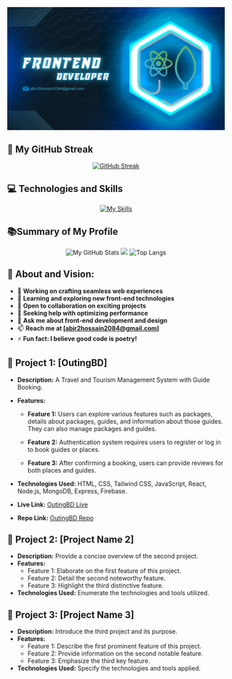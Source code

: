 
<!-- Banner -->
<div align="center">
  <img src="https://github.com/Abirhossain2084/Abirhossain2084/blob/main/images/abir_git_cover%20(1).png?raw=true" alt="Web Developer">
</div>


<!-- Streak -->
## 🚀 My GitHub Streak

<div align="center">
  <a href="https://git.io/streak-stats">
    <img src="https://github-readme-streak-stats.herokuapp.com?user=Abirhossain2084&theme=windows-dark&card_width=500" alt="GitHub Streak" />
  </a>
</div>

<!-- Technologies Icons -->
## 💻 Technologies and Skills

<div align="center">
  <a href="https://skillicons.dev/icons?i=js,html,css,tailwind,mongodb,mysql,nodejs,express,react,vite,firebase,materialui,wordpress,figma">
    <img src="https://skillicons.dev/icons?i=js,html,css,tailwind,mongodb,mysql,nodejs,express,react,vite,firebase,materialui,wordpress,figma" alt="My Skills">
  </a>
</div>



<!-- Summary of card -->

##  📚Summary of My Profile

<div align="center">

<img src="http://github-profile-summary-cards.vercel.app/api/cards/stats?username=Abirhossain2084&theme=2077" alt="My GitHub Stats">


<img src="http://github-profile-summary-cards.vercel.app/api/cards/profile-details?username=Abirhossain2084&theme=2077" width="900"/>


 <img src="https://github-readme-stats.vercel.app/api/top-langs?username=Abirhossain2084&theme=radical&show_icons=true&locale=en&layout=compact" width="400" alt="Top Langs">

</div>


<!-- Vision -->
## 👋 About and Vision:

- 🔭 **Working on crafting seamless web experiences**
- 🌱 **Learning and exploring new front-end technologies**
- 👯 **Open to collaboration on exciting projects**
- 🤔 **Seeking help with optimizing performance**
- 💬 **Ask me about front-end development and design**
- 📫 **Reach me at [abir2hossain2084@gmail.com]**
- ⚡ **Fun fact: I believe good code is poetry!**




<!-- Project 1 -->
## 🚀 Project 1: [OutingBD]

- **Description:** A Travel and Tourism Management System with Guide Booking.

- **Features:**
  - **Feature 1:** Users can explore various features such as packages, details about packages, guides, and information about those guides. They can also manage packages and guides.

  - **Feature 2:** Authentication system requires users to register or log in to book guides or places.

  - **Feature 3:** After confirming a booking, users can provide reviews for both places and guides.

- **Technologies Used:** HTML, CSS, Tailwind CSS, JavaScript, React, Node.js, MongoDB, Express, Firebase.

- **Live Link:** [OutingBD Live](https://outingbd-e0644.web.app/)

- **Repo Link:** [OutingBD Repo](https://github.com/YourUsername/OutingBD)




<!-- Project 2 -->
## 🚀 Project 2: [Project Name 2]

- **Description:** Provide a concise overview of the second project.
- **Features:**
  - Feature 1: Elaborate on the first feature of this project.
  - Feature 2: Detail the second noteworthy feature.
  - Feature 3: Highlight the third distinctive feature.
- **Technologies Used:** Enumerate the technologies and tools utilized.

<!-- Project 3 -->
## 🚀 Project 3: [Project Name 3]

- **Description:** Introduce the third project and its purpose.
- **Features:**
  - Feature 1: Describe the first prominent feature of this project.
  - Feature 2: Provide information on the second notable feature.
  - Feature 3: Emphasize the third key feature.
- **Technologies Used:** Specify the technologies and tools applied.


